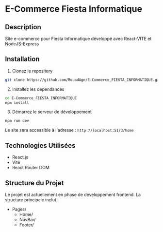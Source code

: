 # E-Commerce Fiesta Informatique

## Description
Site e-commerce pour Fiesta Informatique développé avec React-VITE et NodeJS-Express

## Installation

1. Clonez le repository
```bash
git clone https://github.com/MouadAgn/E-Commerce_FIESTA_INFORMATIQUE.git
```

2. Installez les dépendances
```bash
cd E-Commerce_FIESTA_INFORMATIQUE
npm install
```

3. Démarrez le serveur de développement
```bash
npm run dev
```

Le site sera accessible à l'adresse : `http://localhost:5173/home`

## Technologies Utilisées
- React.js
- Vite
- React Router DOM

## Structure du Projet
Le projet est actuellement en phase de développement frontend. La structure principale inclut :
- Pages/
  - Home/
  - NavBar/
  - Footer/

